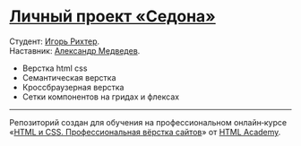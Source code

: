 # [Личный проект «Седона»](https://igorrichter.github.io/2408769-sedona-38/)

Студент: [Игорь Рихтер](https://up.htmlacademy.ru/htmlcss/38/user/2408769).\
Наставник: [Александр Медведев](https://htmlacademy.ru/profile/exteep).


- Верстка html css
- Семантическая верстка
- Кроссбраузерная верстка
- Сетки компонентов на гридах и флексах
---
Репозиторий создан для обучения на профессиональном онлайн‑курсе «[HTML и CSS. Профессиональная вёрстка сайтов](https://htmlacademy.ru/intensive/htmlcss)» от [HTML Academy](https://htmlacademy.ru).
